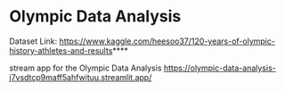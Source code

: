 # Olympic Data Analysis
Dataset Link: https://www.kaggle.com/heesoo37/120-years-of-olympic-history-athletes-and-results****

stream app for the Olympic Data Analysis
https://olympic-data-analysis-j7vsdtcp9maff5ahfwituu.streamlit.app/
 
